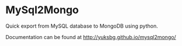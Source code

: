 # MySql2Mongo

Quick export from MySQL database to MongoDB using python.

Documentation can be found at http://yuksbg.github.io/mysql2mongo/
